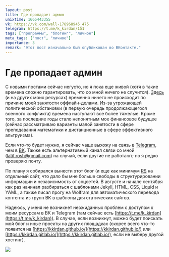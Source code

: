 ```yaml
---
layout: post
title: Где пропадает админ
unixtime: 1665443355
vk: https://vk.com/wall-178968945_475
telegram: https://t.me/k_kirdan/151
tags: ["программы", "блогинг", "личное"]
meta_tags: ["пост", "личное"]
importance: 3
remark: "Этот пост изначально был опубликован во ВКонтакте."
---
```

# Где пропадает админ

С новыми постами сейчас негусто, но я пока еще живой (хотя в такие времена сложно гарантировать, что со мной ничего не случится). [Здесь](https://vk.com/public178968945) (и на других моих ресурсах) временно ничего не происходит по причине моей занятости оффлайн-делами. Из-за угрожающей политической обстановки (в первую очередь продолжающегося военного конфликта) времена наступают все более тяжелые. Кроме того, за последние годы стало непонятным мое финансовое будущее (сейчас рассматриваю варианты малой занятости в сфере преподавания математики и дистанционные в сфере эффективного альтруизма).

Если что-то будет нужно, я сейчас чаще выхожу на связь в [Telegram](https://t.me/KKirei), чем в [ВК](https://vk.com/id133127761). Также есть альтернативный канал связи со мной (latif.rosh@gmail.com) на случай, если другие не работают; но я редко проверяю почту.

По плану я собирался вынести этот блог (и еще как минимум [RS](https://vk.com/public199052526) на отдельный сайт, что дало бы мне больше свободы в структурировании информации и независимость от соцсетей. В августе и начале сентября как раз начинал разбираться с шаблонами Jekyll, HTML, CSS, Liquid и YAML, а также писал прогу на Wolfram для автоматического перевода контента из групп ВК в шаблоны для статических сайтов.

Надеюсь, у меня не возникнет неожиданных проблем с доступом к моим ресурсам в ВК и Telegram (там сейчас есть [https://t.me/k_kirdan](https://t.me/k_kirdan)). В случае, если возникнут, можно будет поискать мой блог и иные проекты на других площадках (скорее всего что-то появится на [https://kkirdan.github.io/](https://kkirdan.github.io/) или [https://kkirdan.gitlab.io/](https://kkirdan.gitlab.io/), если не выберу другой хостинг).

![](images/wall/457239181.jpg)